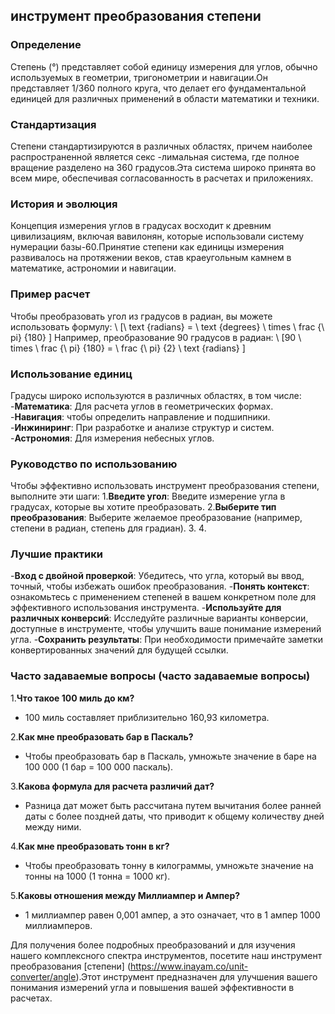 ## инструмент преобразования степени

### Определение
Степень (°) представляет собой единицу измерения для углов, обычно используемых в геометрии, тригонометрии и навигации.Он представляет 1/360 полного круга, что делает его фундаментальной единицей для различных применений в области математики и техники.

### Стандартизация
Степени стандартизируются в различных областях, причем наиболее распространенной является секс -лимальная система, где полное вращение разделено на 360 градусов.Эта система широко принята во всем мире, обеспечивая согласованность в расчетах и ​​приложениях.

### История и эволюция
Концепция измерения углов в градусах восходит к древним цивилизациям, включая вавилонян, которые использовали систему нумерации базы-60.Принятие степени как единицы измерения развивалось на протяжении веков, став краеугольным камнем в математике, астрономии и навигации.

### Пример расчет
Чтобы преобразовать угол из градусов в радиан, вы можете использовать формулу:
\ [\ text {radians} = \ text {degrees} \ times \ frac {\ pi} {180} \]
Например, преобразование 90 градусов в радиан:
\ [90 \ times \ frac {\ pi} {180} = \ frac {\ pi} {2} \ text {radians} \]

### Использование единиц
Градусы широко используются в различных областях, в том числе:
-**Математика**: Для расчета углов в геометрических формах.
-**Навигация**: чтобы определить направление и подшипники.
-**Инжиниринг**: При разработке и анализе структур и систем.
-**Астрономия**: Для измерения небесных углов.

### Руководство по использованию
Чтобы эффективно использовать инструмент преобразования степени, выполните эти шаги:
1.**Введите угол**: Введите измерение угла в градусах, которые вы хотите преобразовать.
2.**Выберите тип преобразования**: Выберите желаемое преобразование (например, степени в радиан, степень для градиан).
3.
4.

### Лучшие практики
-**Вход с двойной проверкой**: Убедитесь, что угла, который вы ввод, точный, чтобы избежать ошибок преобразования.
-**Понять контекст**: ознакомьтесь с применением степеней в вашем конкретном поле для эффективного использования инструмента.
-**Используйте для различных конверсий**: Исследуйте различные варианты конверсии, доступные в инструменте, чтобы улучшить ваше понимание измерений угла.
-**Сохранить результаты**: При необходимости примечайте заметки конвертированных значений для будущей ссылки.

### Часто задаваемые вопросы (часто задаваемые вопросы)

1.**Что такое 100 миль до км?**
- 100 миль составляет приблизительно 160,93 километра.

2.**Как мне преобразовать бар в Паскаль?**
- Чтобы преобразовать бар в Паскаль, умножьте значение в баре на 100 000 (1 бар = 100 000 паскаль).

3.**Какова формула для расчета различий дат?**
- Разница дат может быть рассчитана путем вычитания более ранней даты с более поздней даты, что приводит к общему количеству дней между ними.

4.**Как мне преобразовать тонн в кг?**
- Чтобы преобразовать тонну в килограммы, умножьте значение на тонны на 1000 (1 тонна = 1000 кг).

5.**Каковы отношения между Миллиампер и Ампер?**
- 1 миллиампер равен 0,001 ампер, а это означает, что в 1 ампер 1000 миллиамперов.

Для получения более подробных преобразований и для изучения нашего комплексного спектра инструментов, посетите наш инструмент преобразования [степени] (https://www.inayam.co/unit-converter/angle).Этот инструмент предназначен для улучшения вашего понимания измерений угла и повышения вашей эффективности в расчетах.